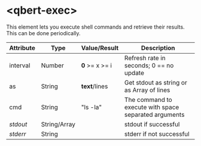 # &lt;qbert-exec&gt;

This element lets you execute shell commands and retrieve their results. This can be done periodically.

| Attribute       | Type            | Value/Result    | Description                                           |
| --------------- | --------------- | --------------- | ----------------------------------------------------- |
| interval        | Number          | **0** >= x >= i | Refresh rate in seconds; 0 == no update               |
| as              | String          | **text**/lines  | Get stdout as string or as Array of lines             |
| cmd             | String          | "ls -la"        | The command to execute with space separated arguments |
| *stdout*        | String/Array    |                 | stdout if successful                                  |
| *stderr*        | String          |                 | stderr if not successful                              |
